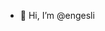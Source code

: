 - 👋 Hi, I’m @engesli

<!---
engesli/engesli is a ✨ special ✨ repository because its `README.md` (this file) appears on your GitHub profile.
You can click the Preview link to take a look at your changes.
--->
